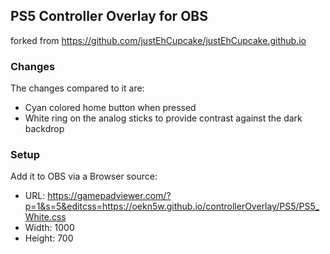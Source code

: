 ## PS5 Controller Overlay for OBS

forked from https://github.com/justEhCupcake/justEhCupcake.github.io

### Changes

The changes compared to it are:
* Cyan colored home button when pressed
* White ring on the analog sticks to provide contrast against the dark backdrop

### Setup

Add it to OBS via a Browser source:
* URL: https://gamepadviewer.com/?p=1&s=5&editcss=https://oekn5w.github.io/controllerOverlay/PS5/PS5_White.css
* Width: 1000
* Height: 700
